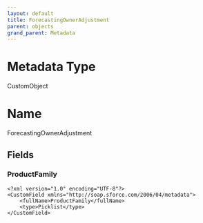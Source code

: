 ```yaml
---
layout: default
title: ForecastingOwnerAdjustment
parent: objects
grand_parent: Metadata
---
```

# Metadata Type
CustomObject

# Name
ForecastingOwnerAdjustment
## Fields
### ProductFamily

```
<?xml version="1.0" encoding="UTF-8"?>
<CustomField xmlns="http://soap.sforce.com/2006/04/metadata">
    <fullName>ProductFamily</fullName>
    <type>Picklist</type>
</CustomField>
```
